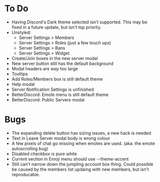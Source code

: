 # To Do
* Having Discord's Dark theme selected isn't supported. This may be fixed in a future update, but isn't top priority.
* Unstyled:
  - Server Settings > Members
  - Server Settings > Roles (just a few touch ups)
  - Server Settings > Bans
  - Server Settings > Widget
* Create/Join boxes in the new server modal
* New server button still has the default background
* Modal headers are *way* too large
* Tooltips
* Add Roles/Members box is still default theme
* Help modal
* Server Notification Settings is unfinished
* BetterDiscord: Emote menu is still default theme
* BetterDiscord: Public Servers modal

# Bugs
* The expanding delete button has sizing issues, a new hack is needed
* Text in Leave Server modal body is wrong colour
* A few pixels of chat go missing when emotes are used. (aka. the emote autoscrolling bug)
* Disabled checkbox is pure white
* Current section in Emoji menu should use --theme-accent
* Still can't narrow down the jumpling account box thing. Could possible be caused by the members list updaing with new members, but isn't reproducable.